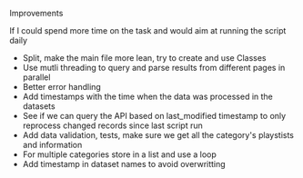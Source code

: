 Improvements

If I could spend more time on the task and would aim at running the script daily
- Split, make the main file more lean, try to create and use Classes
- Use mutli threading to query and parse results from different pages in parallel
- Better error handling
- Add timestamps with the time when the data was processed in the datasets
- See if we can query the API based on last_modified timestamp to only reprocess changed records since last script run
- Add data validation, tests, make sure we get all the category's playstists and information
- For multiple categories store in a list and use a loop
- Add timestamp in dataset names to avoid overwritting